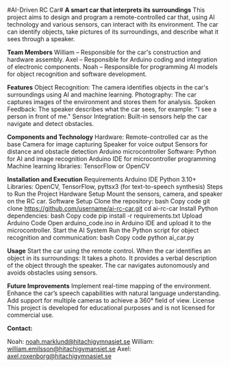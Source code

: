 #AI-Driven RC Car#
**A smart car that interprets its surroundings**
This project aims to design and program a remote-controlled car that, using AI technology and various sensors, can interact with its environment. The car can identify objects, take pictures of its surroundings, and describe what it sees through a speaker.

**Team Members**
William – Responsible for the car's construction and hardware assembly.
Axel – Responsible for Arduino coding and integration of electronic components.
Noah – Responsible for programming AI models for object recognition and software development.

**Features**
Object Recognition: The camera identifies objects in the car's surroundings using AI and machine learning.
Photography: The car captures images of the environment and stores them for analysis.
Spoken Feedback: The speaker describes what the car sees, for example: "I see a person in front of me."
Sensor Integration: Built-in sensors help the car navigate and detect obstacles.

**Components and Technology**
Hardware:
Remote-controlled car as the base
Camera for image capturing
Speaker for voice output
Sensors for distance and obstacle detection
Arduino microcontroller
Software:
Python for AI and image recognition
Arduino IDE for microcontroller programming
Machine learning libraries: TensorFlow or OpenCV

**Installation and Execution**
Requirements
Arduino IDE
Python 3.10+
Libraries: OpenCV, TensorFlow, pyttsx3 (for text-to-speech synthesis)
Steps to Run the Project
Hardware Setup
Mount the sensors, camera, and speaker on the RC car.
Software Setup
Clone the repository:
bash
Copy code
git clone https://github.com/username/ai-rc-car.git
cd ai-rc-car
Install Python dependencies:
bash
Copy code
pip install -r requirements.txt
Upload Arduino Code
Open arduino_code.ino in Arduino IDE and upload it to the microcontroller.
Start the AI System
Run the Python script for object recognition and communication:
bash
Copy code
python ai_car.py

**Usage**
Start the car using the remote control.
When the car identifies an object in its surroundings:
It takes a photo.
It provides a verbal description of the object through the speaker.
The car navigates autonomously and avoids obstacles using sensors.

**Future Improvements**
Implement real-time mapping of the environment.
Enhance the car’s speech capabilities with natural language understanding.
Add support for multiple cameras to achieve a 360° field of view.
License
This project is developed for educational purposes and is not licensed for commercial use.

**Contact:**

Noah: noah.marklund@hitachigymnasiet.se
William: william.emilsson@hitachigymansiet.se
Axel: axel.roxenborg@hitachigymnasiet.se

